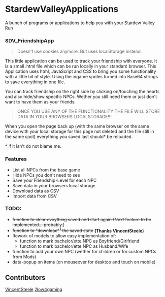 # StardewValleyApplications
A bunch of programs or applications to help you with your Stardew Valley Run



### SDV_FriendshipApp
> Doesn't use cookies anymore. But uses localStorage instead.

This little application can be used to track your friendship with everyone.
It is a small .html file which can be run locally in your standard browser.
This Application uses html, JavaScript and CSS to bring you some functionality with a little bit of style.
Using the ingame sprites turned into Base64 strings to save everything in one file.

You can track friendship on the right side by clicking on/touching the hearts and also hide/show specific NPCs. Wether you still need them or just don't want to have them as your friends.
> ONCE YOU USE ANY OF THE FUNCTIONALITY THE FILE WILL STORE DATA IN YOUR BROWSERS LOCALSTORAGE!!!

When you open the page back up (with the same browser on the same device with your local storage for this page not deleted and the file still in the same spot) everything you saved last should* be reloaded.

\* if it isn't do not blame me. 

### Features
+ List all NPCs from the base game
+ Hide NPCs you don't need to see
+ Save your Friendship-Level for each NPC
+ Save data in your browsers local storage
+ Download data as CSV
+ Import data from CSV

### TODO:
+ ~~function to clear eveything saved and start again (Next feature to be implemented... probably.)~~
+ ~~function to "download"<sup>1</sup> the saved state~~ **(Thanks VincentSteele)**
+ Rework of models to allow easy implementation of:
  + function to mark bachelor/ette NPC as Boyfriend/Girlfriend
  + function to mark bachelor/ette NPC as Husband/Wife
+ function to add your own NPC (wether for children or for custom NPCs from Mods)
+ data-popup on items (on mouseover for desktop and touch on mobile)


## Contributors
[VincentSteele](https://github.com/VincentSteele)
[2low4gaming](https://github.com/2low4gaming)

